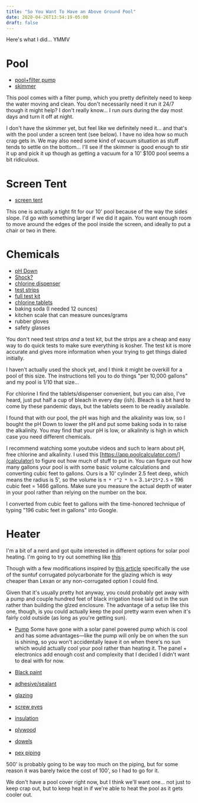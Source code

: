 ```yaml
---
title: "So You Want To Have an Above Ground Pool"
date: 2020-04-26T13:54:19-05:00
draft: false
---
```


Here's what I did... YMMV

# Pool
- [pool+filter pump](https://www.walmart.com/ip/Intex-10-x-30-Metal-Frame-Above-Ground-Swimming-Pool-with-Filter-Pump/40720864)
- [skimmer](https://www.homedepot.com/p/Swimming-Pool-Skimmer-with-4-ft-to-8-ft-Telescoping-Pole-61297/203796251)

This pool comes with a filter pump, which you pretty definitely need
to keep the water moving and clean. You don't necessarily need it run
it 24/7 though it might help? I don't really know... I run ours during
the day most days and turn it off at night.

I don't have the skimmer yet, but feel like we definitely need
it... and that's with the pool under a screen tent (see below). I have
no idea how so much crap gets in. We may also need some kind of vacuum
situation as stuff tends to settle on the bottom... I'll see if the
skimmer is good enough to stir it up and pick it up though as getting
a vacuum for a 10' $100 pool seems a bit ridiculous.

# Screen Tent
- [screen tent](https://www.amazon.com/gp/product/B0033990PG/ref=ppx_yo_dt_b_asin_title_o06_s00?ie=UTF8&psc=1)

This one is actually a tight fit for our 10' pool because of the way
the sides slope. I'd go with something larger if we did it again. You
want enough room to move around the edges of the pool inside the
screen, and ideally to put a chair or two in there.

# Chemicals
- [pH Down](https://www.amazon.com/gp/product/B000V8BUBE/ref=ppx_yo_dt_b_asin_title_o02_s00?ie=UTF8&psc=1)
- [Shock?](https://www.amazon.com/gp/product/B01DP67F9E/ref=ppx_yo_dt_b_asin_title_o04_s00?ie=UTF8&psc=1)
- [chlorine dispenser](https://www.amazon.com/gp/product/B002M40VJM/ref=ppx_yo_dt_b_asin_title_o05_s00?ie=UTF8&psc=1)
- [test strips](https://www.amazon.com/gp/product/B001E6E9PG/ref=ppx_yo_dt_b_asin_title_o05_s01?ie=UTF8&psc=1)
- [full test kit](https://www.walmart.com/ip/Taylor-K-1004-Safety-Plus-Swimming-Pool-Chlorine-Bromine-pH-Alkalinity-Test-Kit/39130941)
- [chlorine tablets](https://www.walmart.com/ip/Clorox-Pool-Spa-XtraBlue-1-Chlorinating-Tablets-3-75-lbs/116515810)
- baking soda (I needed 12 ounces)
- kitchen scale that can measure ounces/grams
- rubber gloves
- safety glasses

You don't need test strips *and* a test kit, but the strips are a
cheap and easy way to do quick tests to make sure everything is
kosher. The test kit is more accurate and gives more information when
your trying to get things dialed initially.

I haven't actually used the shock yet, and I think it might be
overkill for a pool of this size. The instructions tell you to do
things "per 10,000 gallons" and my pool is 1/10 that size...

For chlorine I find the tablets/dispenser convenient, but you can
also, I've heard, just put half a cup of bleach in every day
(ish). Bleach is a bit hard to come by these pandemic days, but the
tablets seem to be readily available.

I found that with our pool, the pH was high and the alkalinity was
low, so I bought the pH Down to lower the pH and put some baking soda
in to raise the alkalinity. You may find that your pH is low, or
alkalinity is high in which case you need different chemicals.

I recommend watching some youtube videos and such to learn about pH,
free chlorine and alkalinity. I used this [https://app.poolcalculator.com/](calculator) to figure out how
much of stuff to put in. You can figure out how many gallons your pool
is with some basic volume calculations and converting cubic feet to
gallons. Ours is a 10' cylinder 2.5 feet deep, which means the radius
is 5', so the volume is `π * r^2 * h` = 3`.14*25*2.5` = 196 cubic feet =
1466 gallons. Make sure you measure the actual depth of water in your
pool rather than relying on the number on the box.

I converted from cubic feet to gallons with the time-honored technique
of typing "196 cubic feet in gallons" into Google.

# Heater
I'm a bit of a nerd and got quite interested in different options for solar pool heating. I'm going to try out something like [this](https://www.youtube.com/watch?v=Sc78nueDQ64)

Though with a few modifications inspired by [this article](https://www.builditsolar.com/Experimental/OffShelfDHW/Glazing2/GlazingTest2.htm)
specifically the use of the suntuf corrugated polycarbonate for the
glazing which is *way* cheaper than Lexan or any non-corrugated option
I could find.

Given that it's usually pretty hot anyway, you could probably get away
with a pump and couple hundred feet of black irrigation hose laid out
in the sun rather than building the glzed enclosure. The advantage of
a setup like this one, though, is you could actually keep the pool
pretty warm even when it's fairly cold outside (as long as you're
getting sun).


- [Pump](https://www.amazon.com/gp/product/B0012UZYMG/ref=ppx_yo_dt_b_asin_title_o01_s00?ie=UTF8&psc=1)
Some have gone with a solar panel powered pump which is cool and has
some advantages—like the pump will only be on when the sun is shining,
so you won't accidentally leave it on when there's no sun which would
actually cool your pool rather than heating it. The panel +
electronics add enough cost and complexity that I decided I didn't
want to deal with for now.

- [Black paint](https://www.lowes.com/pd/Rust-Oleum-Universal-Matte-Farmhouse-Black-Spray-Paint-and-Primer-In-One-Actual-Net-Contents-12-oz/1000760986)
- [adhesive/sealant](https://www.homedepot.com/p/GREAT-STUFF-16-oz-Gaps-and-Cracks-Insulating-Foam-Sealant-with-Quick-Stop-Straw-99053937/206977048)
- [glazing](https://www.homedepot.com/p/Suntuf-26-in-x-8-ft-Polycarbonate-Roofing-Panel-in-Clear-101697/100021329)
- [screw eyes](https://www.homedepot.com/p/Everbilt-1-4-in-x-3-3-4-in-Stainless-Steel-Screw-Eye-2-Pack-803664/205883087)
- [insulation](https://www.homedepot.com/p/R-Matte-Rmax-R-Matte-Plus-3-1-2-in-x-4-ft-x-8-ft-R-3-2-Polyisocyanurate-Rigid-Foam-Insulation-Board-754404/100572981)
- [plywood](https://www.homedepot.com/p/3-4-in-x-4-ft-x-8-ft-Ground-Contact-Southern-Yellow-Pine-Pressure-Treated-Plywood-PLY34MGYCDX/207005717)
- [dowels](https://www.homedepot.com/p/6408U-1-2-in-x-1-2-in-x-48-in-Hardwood-Round-Dowel-10001804/203334064)
- [pex piping](https://www.homedepot.com/p/Apollo-1-2-in-x-500-ft-Blue-PEX-Pipe-APPB50012/302341821)

500' is probably going to be way too much on the piping, but for some
reason it was barely twice the cost of 100', so I had to go for it.

We don't have a pool cover right now, but I think we'll want
one... not just to keep crap out, but to keep heat in if we're able to
heat the pool as it gets cooler out.

